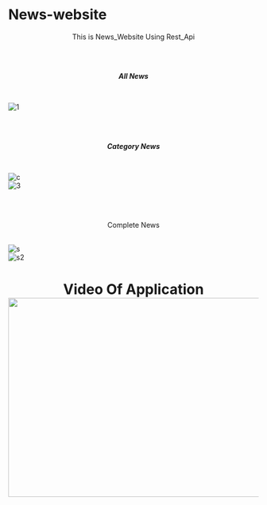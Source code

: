 # News-website


<p align="center">
  This is News_Website Using Rest_Api
  </p>
  
<br /><br /><p align="center">
***All News***</p>
<br />

![1](https://user-images.githubusercontent.com/75658978/124708738-4c76df00-df18-11eb-8c9f-0d047dad7330.png) <br />

<br /><br /><p align="center">
***Category News***</p>
<br />

![c](https://user-images.githubusercontent.com/75658978/124708831-6adcda80-df18-11eb-9fc0-4cd2fc87dc42.png) <br />
![3](https://user-images.githubusercontent.com/75658978/124708837-6ca69e00-df18-11eb-9945-c3775562b0ef.png)

<br /><br /> <p align="center">Complete News </p>
<br />
![s](https://user-images.githubusercontent.com/75658978/124708846-6e706180-df18-11eb-85a3-6fa2e265604c.png)<br />
![s2](https://user-images.githubusercontent.com/75658978/124708851-703a2500-df18-11eb-9b67-3545944dbd30.png)



<h1 align="center">Video Of Application

<a href="https://youtu.be/rUL7N0b0Bcs">
<img  src="https://user-images.githubusercontent.com/75658978/124719886-3cb1c780-df25-11eb-8574-f8e1339d416c.png" data-canonical-src="https://gyazo.com/eb5c5741b6a9a16c692170a41a49c858.png" width="800" height="400" />
</a>
 </h1>

